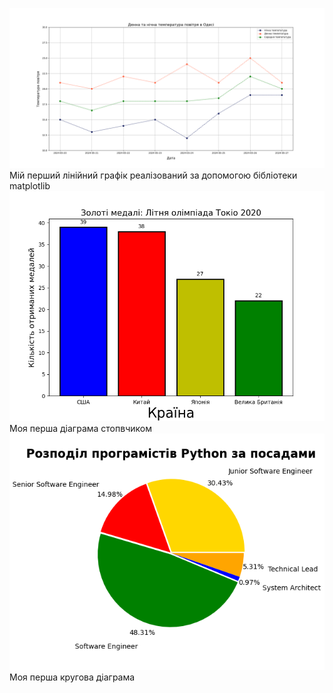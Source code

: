 ![Логотип](visualization/Finish_base_plot.png)
Мій перший лінійний графік реалізований за допомогою бібліотеки  matplotlib
![Логотип](visualization/bar.png)
Моя перша діаграма стопвчиком 
![Логотип](visualization/pie_grama.png)
Моя перша кругова діаграма